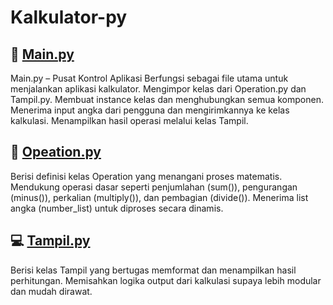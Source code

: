 # Kalkulator-py

## 📌 [Main.py](Main.py)
Main.py – Pusat Kontrol Aplikasi Berfungsi sebagai file utama untuk menjalankan aplikasi kalkulator.
Mengimpor kelas dari Operation.py dan Tampil.py.
Membuat instance kelas dan menghubungkan semua komponen.
Menerima input angka dari pengguna dan mengirimkannya ke kelas kalkulasi.
Menampilkan hasil operasi melalui kelas Tampil.

## 🔧 [Opeation.py](Operation.py)
Berisi definisi kelas Operation yang menangani proses matematis.
Mendukung operasi dasar seperti penjumlahan (sum()), pengurangan (minus()), perkalian (multiply()), dan pembagian (divide()).
Menerima list angka (number_list) untuk diproses secara dinamis.

## 💻 [Tampil.py](Tampil.py)
Berisi kelas Tampil yang bertugas memformat dan menampilkan hasil perhitungan.
Memisahkan logika output dari kalkulasi supaya lebih modular dan mudah dirawat.


